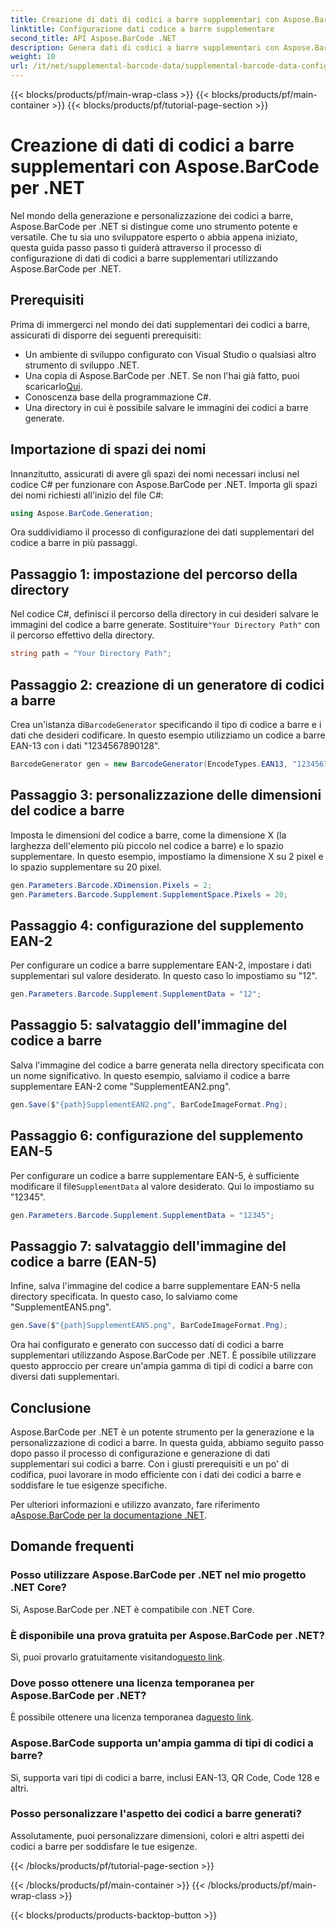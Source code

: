 ```yaml
---
title: Creazione di dati di codici a barre supplementari con Aspose.BarCode per .NET
linktitle: Configurazione dati codice a barre supplementare
second_title: API Aspose.BarCode .NET
description: Genera dati di codici a barre supplementari con Aspose.BarCode per .NET. Personalizza facilmente i codici a barre EAN-2 e EAN-5. Guida dettagliata per gli sviluppatori .NET.
weight: 10
url: /it/net/supplemental-barcode-data/supplemental-barcode-data-configuration/
---
```


{{< blocks/products/pf/main-wrap-class >}}
{{< blocks/products/pf/main-container >}}
{{< blocks/products/pf/tutorial-page-section >}}

# Creazione di dati di codici a barre supplementari con Aspose.BarCode per .NET


Nel mondo della generazione e personalizzazione dei codici a barre, Aspose.BarCode per .NET si distingue come uno strumento potente e versatile. Che tu sia uno sviluppatore esperto o abbia appena iniziato, questa guida passo passo ti guiderà attraverso il processo di configurazione di dati di codici a barre supplementari utilizzando Aspose.BarCode per .NET. 

## Prerequisiti

Prima di immergerci nel mondo dei dati supplementari dei codici a barre, assicurati di disporre dei seguenti prerequisiti:

- Un ambiente di sviluppo configurato con Visual Studio o qualsiasi altro strumento di sviluppo .NET.
-  Una copia di Aspose.BarCode per .NET. Se non l'hai già fatto, puoi scaricarlo[Qui](https://releases.aspose.com/barcode/net/).
- Conoscenza base della programmazione C#.
- Una directory in cui è possibile salvare le immagini dei codici a barre generate.

## Importazione di spazi dei nomi

Innanzitutto, assicurati di avere gli spazi dei nomi necessari inclusi nel codice C# per funzionare con Aspose.BarCode per .NET. Importa gli spazi dei nomi richiesti all'inizio del file C#:

```csharp
using Aspose.BarCode.Generation;
```

Ora suddividiamo il processo di configurazione dei dati supplementari del codice a barre in più passaggi.

## Passaggio 1: impostazione del percorso della directory

 Nel codice C#, definisci il percorso della directory in cui desideri salvare le immagini del codice a barre generate. Sostituire`"Your Directory Path"` con il percorso effettivo della directory.

```csharp
string path = "Your Directory Path";
```

## Passaggio 2: creazione di un generatore di codici a barre

 Crea un'istanza di`BarcodeGenerator` specificando il tipo di codice a barre e i dati che desideri codificare. In questo esempio utilizziamo un codice a barre EAN-13 con i dati "1234567890128".

```csharp
BarcodeGenerator gen = new BarcodeGenerator(EncodeTypes.EAN13, "1234567890128");
```

## Passaggio 3: personalizzazione delle dimensioni del codice a barre

Imposta le dimensioni del codice a barre, come la dimensione X (la larghezza dell'elemento più piccolo nel codice a barre) e lo spazio supplementare. In questo esempio, impostiamo la dimensione X su 2 pixel e lo spazio supplementare su 20 pixel.

```csharp
gen.Parameters.Barcode.XDimension.Pixels = 2;
gen.Parameters.Barcode.Supplement.SupplementSpace.Pixels = 20;
```

## Passaggio 4: configurazione del supplemento EAN-2

Per configurare un codice a barre supplementare EAN-2, impostare i dati supplementari sul valore desiderato. In questo caso lo impostiamo su "12". 

```csharp
gen.Parameters.Barcode.Supplement.SupplementData = "12";
```

## Passaggio 5: salvataggio dell'immagine del codice a barre

Salva l'immagine del codice a barre generata nella directory specificata con un nome significativo. In questo esempio, salviamo il codice a barre supplementare EAN-2 come "SupplementEAN2.png".

```csharp
gen.Save($"{path}SupplementEAN2.png", BarCodeImageFormat.Png);
```

## Passaggio 6: configurazione del supplemento EAN-5

 Per configurare un codice a barre supplementare EAN-5, è sufficiente modificare il file`SupplementData` al valore desiderato. Qui lo impostiamo su "12345".

```csharp
gen.Parameters.Barcode.Supplement.SupplementData = "12345";
```

## Passaggio 7: salvataggio dell'immagine del codice a barre (EAN-5)

Infine, salva l'immagine del codice a barre supplementare EAN-5 nella directory specificata. In questo caso, lo salviamo come "SupplementEAN5.png".

```csharp
gen.Save($"{path}SupplementEAN5.png", BarCodeImageFormat.Png);
```

Ora hai configurato e generato con successo dati di codici a barre supplementari utilizzando Aspose.BarCode per .NET. È possibile utilizzare questo approccio per creare un'ampia gamma di tipi di codici a barre con diversi dati supplementari.

## Conclusione

Aspose.BarCode per .NET è un potente strumento per la generazione e la personalizzazione di codici a barre. In questa guida, abbiamo seguito passo dopo passo il processo di configurazione e generazione di dati supplementari sui codici a barre. Con i giusti prerequisiti e un po' di codifica, puoi lavorare in modo efficiente con i dati dei codici a barre e soddisfare le tue esigenze specifiche.

 Per ulteriori informazioni e utilizzo avanzato, fare riferimento a[Aspose.BarCode per la documentazione .NET](https://reference.aspose.com/barcode/net/).

## Domande frequenti

### Posso utilizzare Aspose.BarCode per .NET nel mio progetto .NET Core?
Sì, Aspose.BarCode per .NET è compatibile con .NET Core.

### È disponibile una prova gratuita per Aspose.BarCode per .NET?
 Sì, puoi provarlo gratuitamente visitando[questo link](https://releases.aspose.com/).

### Dove posso ottenere una licenza temporanea per Aspose.BarCode per .NET?
 È possibile ottenere una licenza temporanea da[questo link](https://purchase.aspose.com/temporary-license/).

### Aspose.BarCode supporta un'ampia gamma di tipi di codici a barre?
Sì, supporta vari tipi di codici a barre, inclusi EAN-13, QR Code, Code 128 e altri.

### Posso personalizzare l'aspetto dei codici a barre generati?
Assolutamente, puoi personalizzare dimensioni, colori e altri aspetti dei codici a barre per soddisfare le tue esigenze.

{{< /blocks/products/pf/tutorial-page-section >}}

{{< /blocks/products/pf/main-container >}}
{{< /blocks/products/pf/main-wrap-class >}}

{{< blocks/products/products-backtop-button >}}
